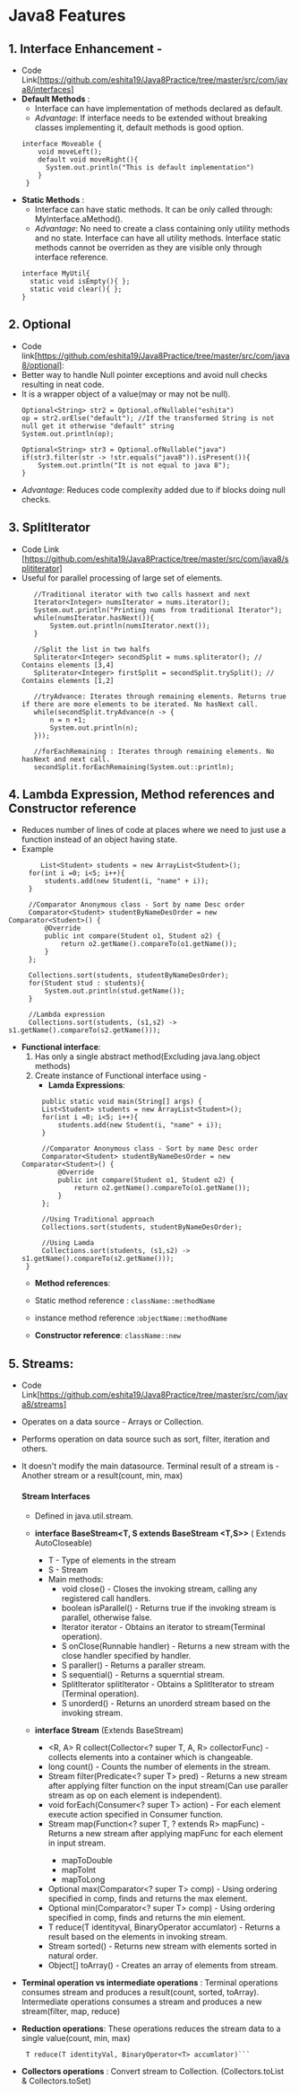 # Java8 Features

## 1. Interface Enhancement - 
   * Code Link[https://github.com/eshita19/Java8Practice/tree/master/src/com/java8/interfaces]
   * **Default Methods** :
      * Interface can have implementation of methods declared as default.
      * *Advantage*: If interface needs to be extended without breaking classes implementing it, default methods is good option.
      ```
      interface Moveable {
          void moveLeft();
          default void moveRight(){
            System.out.println("This is default implementation")
          }
       }
       ``` 
   * **Static Methods** :
     * Interface can have static methods. It can be only called through: MyInterface.aMethod().
     * *Advantage*: No need to create a class containing only utility methods and no state. Interface can have all utility methods. Interface static methods cannot be overriden as they are visible only through interface reference.
      ```
      interface MyUtil{
        static void isEmpty(){ };
        static void clear(){ };
      }
      ```
## 2. Optional
   * Code link[https://github.com/eshita19/Java8Practice/tree/master/src/com/java8/optional]:
   * Better way to handle Null pointer exceptions and avoid null checks resulting in neat code.
   * It is a wrapper object of a value(may or may not be null).
     ```
     Optional<String> str2 = Optional.ofNullable("eshita")
     op = str2.orElse("default"); //If the transformed String is not null get it otherwise "default" string
     System.out.println(op);
      
     Optional<String> str3 = Optional.ofNullable("java") 
     if(str3.filter(str -> !str.equals("java8")).isPresent()){
    	 System.out.println("It is not equal to java 8");
     }
     ```
   * *Advantage*: Reduces code complexity added due to if blocks doing null checks.

## 3. SplitIterator
   * Code Link [https://github.com/eshita19/Java8Practice/tree/master/src/com/java8/splititerator]
   * Useful for parallel processing of large set of elements.
     ```
        //Traditional iterator with two calls hasnext and next
		Iterator<Integer> numsIterator = nums.iterator();
		System.out.println("Printing nums from traditional Iterator");
		while(numsIterator.hasNext()){
			System.out.println(numsIterator.next());
		}
		
		//Split the list in two halfs
		Spliterator<Integer> secondSplit = nums.spliterator(); // Contains elements [3,4]
		Spliterator<Integer> firstSplit = secondSplit.trySplit(); // Contains elements [1,2]
		
		//tryAdvance: Iterates through remaining elements. Returns true if there are more elements to be iterated. No hasNext call.
		while(secondSplit.tryAdvance(n -> {
			n = n +1;
			System.out.println(n);
		}));
		
		//forEachRemaining : Iterates through remaining elements. No hasNext and next call.
		secondSplit.forEachRemaining(System.out::println);
       ```

## 4. Lambda Expression, Method references and Constructor reference
   * Reduces number of lines of code at places where we need to just use a function instead of an object having state.
   * Example
   ```
  	       List<Student> students = new ArrayList<Student>();
		for(int i =0; i<5; i++){
			students.add(new Student(i, "name" + i));
		}
		
		//Comparator Anonymous class - Sort by name Desc order
		Comparator<Student> studentByNameDesOrder = new Comparator<Student>() {
			@Override
			public int compare(Student o1, Student o2) {
				return o2.getName().compareTo(o1.getName());
			}
		};
		
		Collections.sort(students, studentByNameDesOrder);
		for(Student stud : students){
			System.out.println(stud.getName());
		}
		
		//Lambda expression
		Collections.sort(students, (s1,s2) -> s1.getName().compareTo(s2.getName()));
   ```
   *  **Functional interface**:
      1. Has only a single abstract method(Excluding java.lang.object methods)
      2. Create instance of Functional interface using -
      	 * **Lamda Expressions**:
	   ```
	   		public static void main(String[] args) {
			List<Student> students = new ArrayList<Student>();
			for(int i =0; i<5; i++){
				students.add(new Student(i, "name" + i));
			}

			//Comparator Anonymous class - Sort by name Desc order
			Comparator<Student> studentByNameDesOrder = new Comparator<Student>() {
				@Override
				public int compare(Student o1, Student o2) {
					return o2.getName().compareTo(o1.getName());
				}
			};

			//Using Traditional approach
			Collections.sort(students, studentByNameDesOrder);
			
			//Using Lamda
			Collections.sort(students, (s1,s2) -> s1.getName().compareTo(s2.getName()));
		}	
	   ```
         * **Method references**:
	     * Static method reference : `className::methodName`
	     * instance method reference :`objectName::methodName`
	
         * **Constructor reference**: `className::new`
          
        
     

## 5. Streams:
   * Code Link[https://github.com/eshita19/Java8Practice/tree/master/src/com/java8/streams]
   * Operates on a data source - Arrays or Collection.
   * Performs operation on data source such as sort, filter, iteration and others.
   * It doesn't modify the main datasource. Terminal result of a stream is - Another stream or a result(count, min, max)
      #### Stream Interfaces
      * Defined in java.util.stream.
      * **interface BaseStream<T, S extends BaseStream <T,S>>**   ( Extends AutoCloseable)
        * T - Type of elements in the stream
        * S - Stream
        * Main methods:
          * void close() - Closes the invoking stream, calling any registered call handlers.
          * boolean isParallel() - Returns true if the invoking stream is parallel, otherwise false.
          * Iterator<T> iterator - Obtains an iterator to stream(Terminal operation).
          * S onClose(Runnable handler) - Returns a new stream with the close handler specified by handler.
          * S paraller() - Returns a paraller stream.
          * S sequential() - Returns a squerntial stream.
          * SplitIterator<T> splitIterator - Obtains a SplitIterator to stream (Terminal operation).
          * S unorderd() - Returns an unorderd stream based on the invoking stream.
  
     * **interface Stream<T>** (Extends BaseStream)
       * <R, A> R collect(Collector<? super T, A, R> collectorFunc) - collects elements into a container which is changeable.
       * long count() - Counts the number of elements in the stream.
       * Stream<T> filter(Predicate<? super T> pred) - Returns a  new stream after applying filter function on the input stream(Can use paraller stream as op on each element is independent).
       * void forEach(Consumer<? super T> action) - For each element execute action specified in Consumer function.
       * <R> Stream<R> map(Function<? super T, ? extends R> mapFunc) - Returns a new stream after applying mapFunc for each element in input stream.
         * mapToDouble 
         * mapToInt
         * mapToLong
       * Optional<T> max(Comparator<? super T> comp) - Using ordering specified in comp, finds and returns the max element.
       * Optional<T> min(Comparator<? super T> comp) - Using ordering specified in comp, finds and returns the min element.
       * T reduce(T identityval, BinaryOperator<T> accumlator) - Returns a result based on the elements in invoking stream.
       * Stream<T> sorted() - Returns new stream with elements sorted in natural order.
       * Object[] toArray() - Creates an array of elements from stream.

   * **Terminal operation vs intermediate operations** : Terminal operations consumes stream and produces a result(count, sorted, toArray). Intermediate operations consumes a stream and produces a new stream(filter, map, reduce)
   * **Reduction operations**: These operations reduces the stream data to a single value(count, min, max) 
     ``` Optional<T> reduce(BinaryOperator<T> accumlator)
      T reduce(T identityVal, BinaryOperator<T> accumlator)```
   * **Collectors operations** : Convert stream to Collection. (Collectors.toList & Collectors.toSet)
  
  
          
     
   

